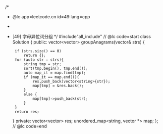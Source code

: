 /*
 * @lc app=leetcode.cn id=49 lang=cpp
 *
 * [49] 字母异位词分组
 */
#include"all_include"
// @lc code=start
class Solution {
public:
    vector<vector<string>> groupAnagrams(vector<string>& strs) {

        if (strs.size() == 0)
            return {};
        for (auto str : strs){
            string tmp = str;
            sort(tmp.begin(), tmp.end());
            auto map_it = map.find(tmp);
            if (map_it == map.end()){
                res.push_back(vector<string>{str});
                map[tmp] = &res.back();
            }
            else {
                map[tmp]->push_back(str);
            }
        }
        return res;
    }
private:
    vector<vector<string>> res;
    unordered_map<string, vector<string> *> map;
};
// @lc code=end

